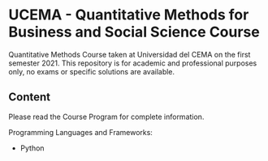 # UCEMA - Quantitative Methods for Business and Social Science Course

Quantitative Methods Course taken at Universidad del CEMA on the first semester 2021. This repository is for academic and professional purposes only, no exams or specific solutions are available.

## Content

Please read the Course Program for complete information.

Programming Languages and Frameworks:
* Python 

